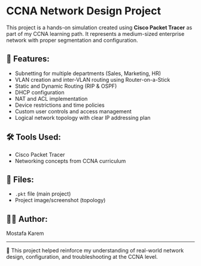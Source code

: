 # CCNA Network Design Project

This project is a hands-on simulation created using **Cisco Packet Tracer** as part of my CCNA learning path. It represents a medium-sized enterprise network with proper segmentation and configuration.

## 🔧 Features:
- Subnetting for multiple departments (Sales, Marketing, HR)
- VLAN creation and inter-VLAN routing using Router-on-a-Stick
- Static and Dynamic Routing (RIP & OSPF)
- DHCP configuration
- NAT and ACL implementation
- Device restrictions and time policies
- Custom user controls and access management
- Logical network topology with clear IP addressing plan

## 🛠 Tools Used:
- Cisco Packet Tracer
- Networking concepts from CCNA curriculum

## 📁 Files:
- `.pkt` file (main project)
- Project image/screenshot (topology)

## 👨‍💻 Author:
Mostafa Karem

---

📌 This project helped reinforce my understanding of real-world network design, configuration, and troubleshooting at the CCNA level.
